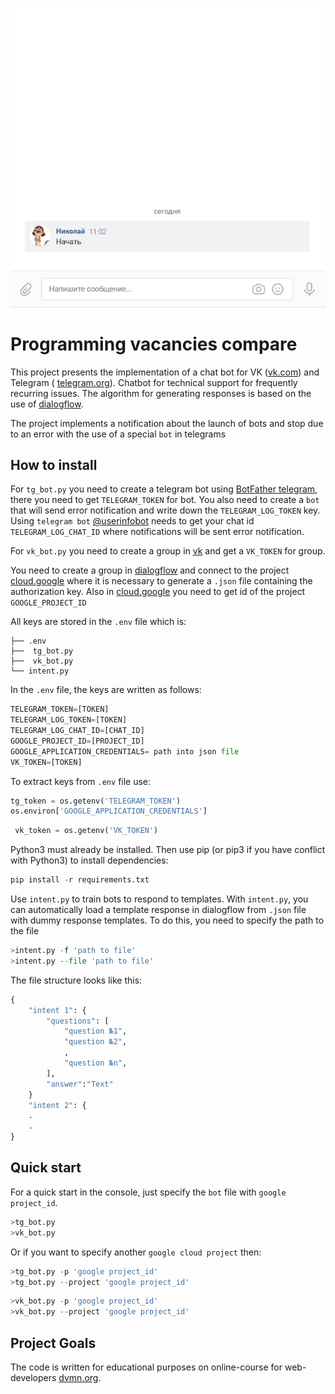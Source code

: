 ![](vk_ani.gif)

# Programming vacancies compare
This project presents the implementation of a chat bot for VK ([vk.com](https://vk.com))
and Telegram ( [telegram.org](https://web.telegram.org)). Chatbot for technical 
support for frequently recurring issues.
The algorithm for generating responses is based on the use of
[dialogflow](https://dialogflow.cloud.google.com/).

The project implements a notification about the launch of bots and stop due
to an error with the use of a special `bot` in telegrams


## How to install

For `tg_bot.py` you need to create a telegram bot using
[BotFather telegram](https://telegram.me/BotFather), there you need to get 
`TELEGRAM_TOKEN` for bot. You also need to create a `bot` that will send
error notification and write down the `TELEGRAM_LOG_TOKEN` key. Using `telegram bot`
[@userinfobot](https://t.me/userinfobot) needs to get your chat id 
`TELEGRAM_LOG_CHAT_ID` where notifications will be sent error notification.

For `vk_bot.py` 
you need to create a group in [vk](https://vk.com/groups) 
 and get a `VK_TOKEN` for group. 

You need to create a group in
[dialogflow](https://dialogflow.cloud.google.com) and connect to the project
[cloud.google](https://console.cloud.google.com) 
where it is necessary to generate a `.json` file containing the authorization key. 
Also in [cloud.google](https://console.cloud.google.com) you need to get
id of the project `GOOGLE_PROJECT_ID`

All keys are stored in the `.env` file which is: 
```
├── .env
├──  tg_bot.py
├──  vk_bot.py
└── intent.py
```

In the `.env` file, the keys are written as follows:

```python
TELEGRAM_TOKEN=[TOKEN]
TELEGRAM_LOG_TOKEN=[TOKEN]
TELEGRAM_LOG_CHAT_ID=[CHAT_ID]
GOOGLE_PROJECT_ID=[PROJECT_ID]
GOOGLE_APPLICATION_CREDENTIALS= path into json file
VK_TOKEN=[TOKEN]
```

To extract keys from `.env` file use:

```python
tg_token = os.getenv('TELEGRAM_TOKEN')
os.environ['GOOGLE_APPLICATION_CREDENTIALS']
```

```python
 vk_token = os.getenv('VK_TOKEN')
```

Python3 must already be installed. Then use pip (or pip3 if you have
conflict with Python3) to install dependencies:

```python
pip install -r requirements.txt
```


Use `intent.py` to train bots to respond to templates. With `intent.py`,
you can automatically load a template response in dialogflow from
`.json` file with dummy response templates. To do this, you need to specify 
the path to the file

```python
>intent.py -f 'path to file' 
>intent.py --file 'path to file'
```

The file structure looks like this:

``` python
{
    "intent 1": {
        "questions": [
            "question №1",
            "question №2",
            ,
            "question №n",
        ],
        "answer":"Text"
    }
    "intent 2": {
    .
    .
}
```
## Quick start
For a quick start in the console, just specify the `bot` file with 
`google project_id`.


```python
>tg_bot.py  
>vk_bot.py  
```

Оr if you want to specify another `google cloud project` then:

```python
>tg_bot.py -p 'google project_id' 
>tg_bot.py --project 'google project_id'
```
```python
>vk_bot.py -p 'google project_id'  
>vk_bot.py --project 'google project_id'
```
## Project Goals
The code is written for educational purposes on online-course for 
web-developers [dvmn.org](https://dvmn.org).